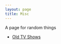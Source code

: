 ```yaml
---
layout: page
title: Misc
---
```


A page for random things

* [Old TV Shows](https://cdn.discordapp.com/attachments/752225636164042869/755846706654085260/TV.torrent)
